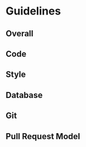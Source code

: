 # Guidelines #

## Overall ##

## Code ##

## Style ##

## Database ##

## Git ##

## Pull Request Model ##